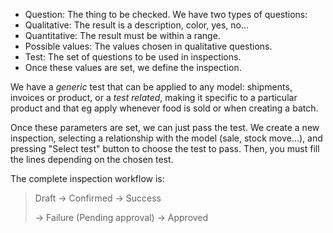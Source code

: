 - Question: The thing to be checked. We have two types of questions:
- Qualitative: The result is a description, color, yes, no...
- Quantitative: The result must be within a range.
- Possible values: The values chosen in qualitative questions.
- Test: The set of questions to be used in inspections.
- Once these values are set, we define the inspection.

We have a *generic* test that can be applied to any model: shipments,
invoices or product, or a *test related*, making it specific to a
particular product and that eg apply whenever food is sold or when
creating a batch.

Once these parameters are set, we can just pass the test. We create a
new inspection, selecting a relationship with the model (sale, stock
move...), and pressing "Select test" button to choose the test to pass.
Then, you must fill the lines depending on the chosen test.

The complete inspection workflow is:

> Draft -\> Confirmed -\> Success  
>   
> -\> Failure (Pending approval) -\> Approved
